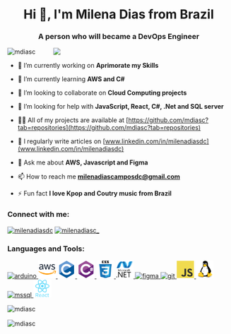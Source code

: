 <h1 align="center">Hi 👋, I'm Milena Dias from Brazil</h1>
<h3 align="center">A person who will became a DevOps Engineer</h3>
<img align="right" width="400" src="https://camo.githubusercontent.com/fada7431365af4f5c20d93346b76b175d2d12c38ad046b69ee0c8f5c58835e41/68747470733a2f2f696d616765732e73717561726573706163652d63646e2e636f6d2f636f6e74656e742f76312f3566343032613964346531323162376638353062343337342f313539383034303830353431392d5149455a4946344b4c51415042305656364235382f4170702d446576656c6f7065722e676966">

<p align="left"> <img src="https://komarev.com/ghpvc/?username=mdiasc&label=Profile%20views&color=0e75b6&style=flat" alt="mdiasc" /> </p>

- 🔭 I’m currently working on **Aprimorate my Skills**

- 🌱 I’m currently learning **AWS and C#**

- 👯 I’m looking to collaborate on **Cloud Computing projects**

- 🤝 I’m looking for help with **JavaScript, React, C#, .Net and SQL server**

- 👨‍💻 All of my projects are available at [https://github.com/mdiasc?tab=repositories](https://github.com/mdiasc?tab=repositories)

- 📝 I regularly write articles on [www.linkedin.com/in/milenadiasdc](www.linkedin.com/in/milenadiasdc)

- 💬 Ask me about **AWS, Javascript and Figma**

- 📫 How to reach me **milenadiascamposdc@gmail.com**

- ⚡ Fun fact **I love Kpop and Coutry music from Brazil**

<h3 align="left">Connect with me:</h3>
<p align="left">
<a href="https://linkedin.com/in/milenadiasdc" target="blank"><img align="center" src="https://raw.githubusercontent.com/rahuldkjain/github-profile-readme-generator/master/src/images/icons/Social/linked-in-alt.svg" alt="milenadiasdc" height="30" width="40" /></a>
<a href="https://instagram.com/milenadiasc_" target="blank"><img align="center" src="https://raw.githubusercontent.com/rahuldkjain/github-profile-readme-generator/master/src/images/icons/Social/instagram.svg" alt="milenadiasc_" height="30" width="40" /></a>
</p>

<h3 align="left">Languages and Tools:</h3>
<p align="left"> <a href="https://www.arduino.cc/" target="_blank" rel="noreferrer"> <img src="https://cdn.worldvectorlogo.com/logos/arduino-1.svg" alt="arduino" width="40" height="40"/> </a> <a href="https://aws.amazon.com" target="_blank" rel="noreferrer"> <img src="https://raw.githubusercontent.com/devicons/devicon/master/icons/amazonwebservices/amazonwebservices-original-wordmark.svg" alt="aws" width="40" height="40"/> </a> <a href="https://www.cprogramming.com/" target="_blank" rel="noreferrer"> <img src="https://raw.githubusercontent.com/devicons/devicon/master/icons/c/c-original.svg" alt="c" width="40" height="40"/> </a> <a href="https://www.w3schools.com/cs/" target="_blank" rel="noreferrer"> <img src="https://raw.githubusercontent.com/devicons/devicon/master/icons/csharp/csharp-original.svg" alt="csharp" width="40" height="40"/> </a> <a href="https://www.w3schools.com/css/" target="_blank" rel="noreferrer"> <img src="https://raw.githubusercontent.com/devicons/devicon/master/icons/css3/css3-original-wordmark.svg" alt="css3" width="40" height="40"/> </a> <a href="https://dotnet.microsoft.com/" target="_blank" rel="noreferrer"> <img src="https://raw.githubusercontent.com/devicons/devicon/master/icons/dot-net/dot-net-original-wordmark.svg" alt="dotnet" width="40" height="40"/> </a> <a href="https://www.figma.com/" target="_blank" rel="noreferrer"> <img src="https://www.vectorlogo.zone/logos/figma/figma-icon.svg" alt="figma" width="40" height="40"/> </a> <a href="https://git-scm.com/" target="_blank" rel="noreferrer"> <img src="https://www.vectorlogo.zone/logos/git-scm/git-scm-icon.svg" alt="git" width="40" height="40"/> </a> <a href="https://developer.mozilla.org/en-US/docs/Web/JavaScript" target="_blank" rel="noreferrer"> <img src="https://raw.githubusercontent.com/devicons/devicon/master/icons/javascript/javascript-original.svg" alt="javascript" width="40" height="40"/> </a> <a href="https://www.linux.org/" target="_blank" rel="noreferrer"> <img src="https://raw.githubusercontent.com/devicons/devicon/master/icons/linux/linux-original.svg" alt="linux" width="40" height="40"/> </a> <a href="https://www.microsoft.com/en-us/sql-server" target="_blank" rel="noreferrer"> <img src="https://www.svgrepo.com/show/303229/microsoft-sql-server-logo.svg" alt="mssql" width="40" height="40"/> </a> <a href="https://reactjs.org/" target="_blank" rel="noreferrer"> <img src="https://raw.githubusercontent.com/devicons/devicon/master/icons/react/react-original-wordmark.svg" alt="react" width="40" height="40"/> </a> </p>

<p><img align="center" src="https://github-readme-stats.vercel.app/api/top-langs?username=mdiasc&show_icons=true&locale=en&layout=compact" alt="mdiasc" /></p>

<p><img align="center" src="https://github-readme-streak-stats.herokuapp.com/?user=mdiasc&" alt="mdiasc" /></p>
